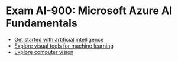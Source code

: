 # Exam AI-900: Microsoft Azure AI Fundamentals

* [Get started with artificial intelligence](./docs/Get%20started%20with%20artificial%20intelligence.md)
* [Explore visual tools for machine learning](./docs/Explore%20visual%20tools%20for%20machine%20learning.md)
* [Explore computer vision](./docs/Explore%20computer%20vision.md)
